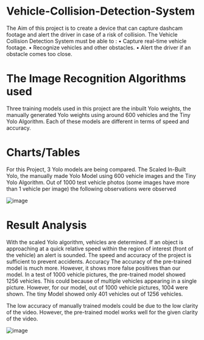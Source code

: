 # Vehicle-Collision-Detection-System

The Aim of this project is to create a device that can capture dashcam footage and alert the driver in case of a risk of collision.
The Vehicle Collision Detection System must be able to :
•	Capture real-time vehicle footage.
•	Recognize vehicles and other obstacles.
•	Alert the driver if an obstacle comes too close.

# The Image Recognition Algorithms used
Three training models used in this project are the inbuilt Yolo weights, the manually generated Yolo weights using around 600 vehicles and the Tiny Yolo Algorithm. Each of these models are different in terms of speed and accuracy.

# Charts/Tables

For this Project, 3 Yolo models are being compared. The Scaled In-Built Yolo, the manually made Yolo Model using 600 vehicle images and the Tiny Yolo Algorithm. 
Out of 1000 test vehicle photos (some images have more than 1 vehicle per image) the following observations were observed

![image](https://user-images.githubusercontent.com/72432304/121334585-d5efbd00-c92a-11eb-8bbf-890187214a88.png)


# Result Analysis

With the scaled Yolo algorithm, vehicles are determined. If an object is approaching at a quick relative speed within the region of interest (front of the vehicle) an alert is sounded. The speed and accuracy of the project is sufficient to prevent accidents. 
Accuracy
The accuracy of the pre-trained model is much more. However, it shows more false positives than our model. 
In a test of 1000 vehicle pictures, the pre-trained model showed 1256 vehicles. This could because of multiple vehicles appearing in a single picture. However, for our model, out of 1000 vehicle pictures, 1004 were shown. The tiny Model showed only 401 vehicles out of 1256 vehicles. 

The low accuracy of manually trained models could be due to the low clarity of the video. However, the pre-trained model works well for the given clarity of the video.

![image](https://user-images.githubusercontent.com/72432304/121334369-a5a81e80-c92a-11eb-800c-9e66573f3c47.png)

